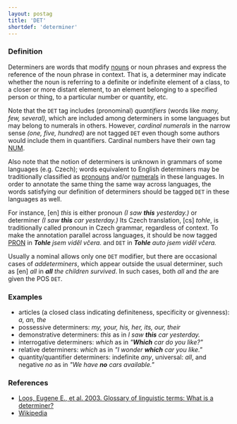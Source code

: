 ```yaml
---
layout: postag
title: 'DET'
shortdef: 'determiner'
---
```


### Definition

Determiners are words that modify [nouns](NOUN) or noun phrases and
express the reference of the noun phrase in context. That is, a
determiner may indicate whether the noun is referring to a definite or
indefinite element of a class, to a closer or more distant element, to
an element belonging to a specified person or thing, to a particular
number or quantity, etc.

Note that the `DET` tag includes (pronominal) _quantifiers_ (words
like _many, few, several),_ which are included among determiners in
some languages but may belong to numerals in others. However,
_cardinal numerals_ in the narrow sense _(one, five, hundred)_ are not
tagged `DET` even though some authors would include them in
quantifiers. Cardinal numbers have their own tag [NUM]().

Also note that the notion of determiners is unknown in grammars of
some languages (e.g. Czech); words equivalent to English determiners
may be traditionally classified as [pronouns](PRON) and/or
[numerals](NUM) in these languages. In order to annotate the same
thing the same way across languages, the words satisfying our definition
of determiners should be tagged `DET` in these languages as well.

For instance, [en] _this_ is either pronoun _(I saw <b>this</b>
yesterday.)_ or determiner _(I saw <b>this</b> car yesterday.)_ Its
Czech translation, [cs] _tohle_, is traditionally called pronoun in
Czech grammar, regardless of context. To make the annotation parallel
across languages, it should be now tagged [PRON]() in _<b>Tohle</b>
jsem viděl včera._ and `DET` in _<b>Tohle</b> auto jsem viděl včera._

Usually a nominal allows only one `DET` modifier, but there are occasional cases of _addeterminers_, which appear outside the usual determiner, such as [en] _all_ in _<b>all</b> the children survived_.  In such cases, both _all_ and _the_ are given the POS `DET`.

### Examples

- articles (a closed class indicating definiteness, specificity or givenness): _a, an, the_
- possessive determiners: _my, your, his, her, its, our, their_
- demonstrative determiners: _this_ as in _I saw <b>this</b> car yesterday._
- interrogative determiners: _which_ as in _"<b>Which</b> car do you like?"_
- relative determiners: _which_ as in _"I wonder <b>which</b> car you like."_
- quantity/quantifier determiners: indefinite _any_, universal: _all_, and negative _no_ as in _"We have <b>no</b> cars available."_

### References

- [Loos, Eugene E., et al. 2003. Glossary of linguistic terms: What is a determiner?](http://www-01.sil.org/linguistics/GlossaryOfLinguisticTerms/WhatIsADeterminer.htm)
- [Wikipedia](http://en.wikipedia.org/wiki/Determiner)
